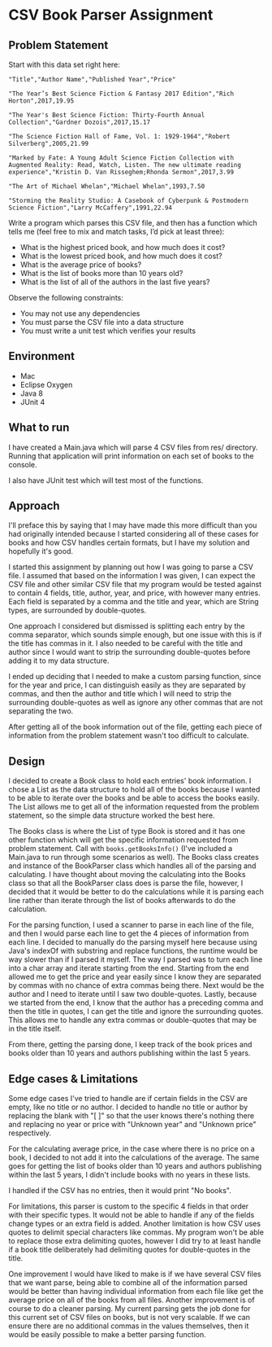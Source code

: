 # CSV Book Parser Assignment

## Problem Statement
Start with this data set right here:

```
"Title","Author Name","Published Year","Price"

"The Year’s Best Science Fiction & Fantasy 2017 Edition","Rich Horton",2017,19.95

"The Year's Best Science Fiction: Thirty-Fourth Annual Collection","Gardner Dozois",2017,15.17

"The Science Fiction Hall of Fame, Vol. 1: 1929-1964","Robert Silverberg",2005,21.99

"Marked by Fate: A Young Adult Science Fiction Collection with Augmented Reality: Read, Watch, Listen. The new ultimate reading experience","Kristin D. Van Risseghem;Rhonda Sermon",2017,3.99

"The Art of Michael Whelan","Michael Whelan",1993,7.50

"Storming the Reality Studio: A Casebook of Cyberpunk & Postmodern Science Fiction","Larry McCaffery",1991,22.94
```

Write a program which parses this CSV file, and then has a function which tells me (feel free to mix and match tasks, I’d pick at least three):

- What is the highest priced book, and how much does it cost?
- What is the lowest priced book, and how much does it cost?
- What is the average price of books?
- What is the list of books more than 10 years old?
- What is the list of all of the authors in the last five years?

Observe the following constraints:

- You may not use any dependencies
- You must parse the CSV file into a data structure
- You must write a unit test which verifies your results

## Environment
- Mac
- Eclipse Oxygen
- Java 8
- JUnit 4

## What to run
I have created a Main.java which will parse 4 CSV files from res/ directory. Running that application will print information on each set of books to the console.

I also have JUnit test which will test most of the functions.

## Approach
I'll preface this by saying that I may have made this more difficult than you had originally intended because I started considering all of these cases for books and how CSV handles certain formats, but I have my solution and hopefully it's good.

I started this assignment by planning out how I was going to parse a CSV file. I assumed that based on the information I was given, I can expect the CSV file and other similar CSV file that my program would be tested against to contain 4 fields, title, author, year, and price, with however many entries. Each field is separated by a comma and the title and year, which are String types, are surrounded by double-quotes.

One approach I considered but dismissed is splitting each entry by the comma separator, which sounds simple enough, but one issue with this is if the title has commas in it. I also needed to be careful with the title and author since I would want to strip the surrounding double-quotes before adding it to my data structure.

I ended up deciding that I needed to make a custom parsing function, since for the year and price, I can distinguish easily as they are separated by commas, and then the author and title which I will need to strip the surrounding double-quotes as well as ignore any other commas that are not separating the two.

After getting all of the book information out of the file, getting each piece of information from the problem statement wasn't too difficult to calculate.

## Design
I decided to create a Book class to hold each entries' book information. I chose a List as the data structure to hold all of the books because I wanted to be able to iterate over the books and be able to access the books easily. The List allows me to get all of the information requested from the problem statement, so the simple data structure worked the best here.

The Books class is where the List of type Book is stored and it has one other function which will get the specific information requested from problem statement. Call with `books.getBooksInfo()` (I've included a Main.java to run through some scenarios as well). The Books class creates and instance of the BookParser class which handles all of the parsing and calculating. I have thought about moving the calculating into the Books class so that all the BookParser class does is parse the file, however, I decided that it would be better to do the calculations while it is parsing each line rather than iterate through the list of books afterwards to do the calculation.

For the parsing function, I used a scanner to parse in each line of the file, and then I would parse each line to get the 4 pieces of information from each line. I decided to manually do the parsing myself here because using Java's indexOf with substring and replace functions, the runtime would be way slower than if I parsed it myself. The way I parsed was to turn each line into a char array and iterate starting from the end. Starting from the end allowed me to get the price and year easily since I know they are separated by commas with no chance of extra commas being there. Next would be the author and I need to iterate until I saw two double-quotes. Lastly, because we started from the end, I know that the author has a preceding comma and then the title in quotes, I can get the title and ignore the surrounding quotes. This allows me to handle any extra commas or double-quotes that may be in the title itself.

From there, getting the parsing done, I keep track of the book prices and books older than 10 years and authors publishing within the last 5 years.

## Edge cases & Limitations
Some edge cases I've tried to handle are if certain fields in the CSV are empty, like no title or no author. I decided to handle no title or author by replacing the blank with "[ ]" so that the user knows there's nothing there and replacing no year or price with "Unknown year" and "Unknown price" respectively.

For the calculating average price, in the case where there is no price on a book, I decided to not add it into the calculations of the average. The same goes for getting the list of books older than 10 years and authors publishing within the last 5 years, I didn't include books with no years in these lists.

I handled if the CSV has no entries, then it would print "No books".

For limitations, this parser is custom to the specific 4 fields in that order with their specific types. It would not be able to handle if any of the fields change types or an extra field is added. Another limitation is how CSV uses quotes to delimit special characters like commas. My program won't be able to replace those extra delimiting quotes, however I did try to at least handle if a book title deliberately had delimiting quotes for double-quotes in the title.

One improvement I would have liked to make is if we have several CSV files that we want parse, being able to combine all of the information parsed would be better than having individual information from each file like get the average price on all of the books from all files. Another improvement is of course to do a cleaner parsing. My current parsing gets the job done for this current set of CSV files on books, but is not very scalable. If we can ensure there are no additional commas in the values themselves, then it would be easily possible to make a better parsing function. 
